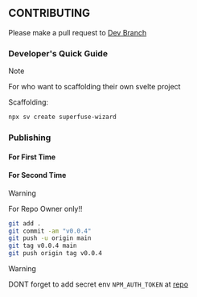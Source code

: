 ## CONTRIBUTING

Please make a pull request to [Dev Branch](https://github.com/Ratimon/redprint-wizard/tree/dev)

### Developer's Quick Guide

>[!NOTE]
> For who want to scaffolding their own svelte project

Scaffolding:

```bash
npx sv create superfuse-wizard
```


### Publishing

#### For First Time

#### For Second Time

>[!WARNING]
> For Repo Owner only!!

```bash
git add .
git commit -am "v0.0.4"
git push -u origin main
git tag v0.0.4 main
git push origin tag v0.0.4
```
>[!WARNING]
> DONT forget to add secret env `NPM_AUTH_TOKEN` at [repo](https://github.com/Ratimon/superfuse-wizard/settings/secrets/actions)